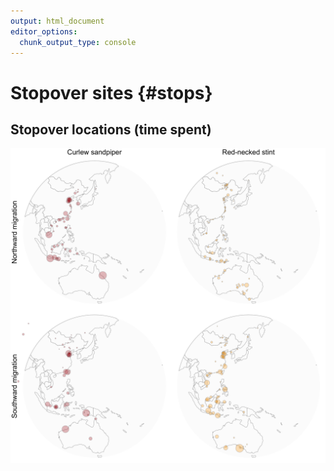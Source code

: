 ```yaml
---
output: html_document
editor_options: 
  chunk_output_type: console
---
```

# Stopover sites {#stops}

## Stopover locations (time spent)



<img src="04-stopovers_files/figure-html/unnamed-chunk-2-1.png" width="1440" />
